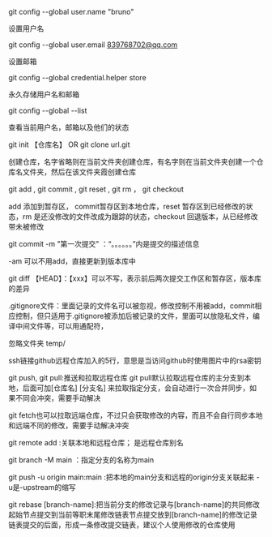 git config --global user.name "bruno"

设置用户名

git config --global user.email 839768702@qq.com

设置邮箱

git config --global credential.helper store

永久存储用户名和邮箱

git config --global --list

查看当前用户名，邮箱以及他们的状态

git init 【仓库名】   OR    git clone   url.git

创建仓库，名字省略则在当前文件夹创建仓库，有名字则在当前文件夹创建一个仓库名文件夹，然后在该文件夹霞创建仓库

git add  , git commit , git reset , git rm ， git checkout

add 添加到暂存区， commit暂存区到本地仓库，reset 暂存区到已经修改的状态，rm 是还没修改的文件改成为跟踪的状态，checkout 回退版本，从已经修改带未被修改

 git commit -m "第一次提交" ：“。。。。。。”内是提交的描述信息

 -am 可以不用add，直接更新到版本库中

git diff 【HEAD】：【xxx】可以不写，表示前后两次提交工作区和暂存区，版本库的差异

.gitignore文件：里面记录的文件名可以被忽视，修改控制不用被add，commit相应控制，但只适用于.gitignore被添加后被记录的文件，里面可以放隐私文件，编译中间文件等，可以用通配符，

忽略文件夹  temp/



ssh链接github远程仓库加入的5行，意思是当访问github时使用图片中的rsa密钥

git push, git pull:推送和拉取远程仓库 git pull默认拉取远程仓库的主分支到本地，后面可加[仓库名] [分支名] 来拉取指定分支，会自动进行一次合并同步，如果不同会冲突，需要手动解决

git fetch也可以拉取远端仓库，不过只会获取修改的内容，而且不会自行同步本地和远端不同的修改，需要手动解决冲突

git remote add <shortname><url>:关联本地和远程仓库； <shortname>是远程仓库别名

git branch -M main ：指定分支的名称为main

git push -u origin main:main :把本地的main分支和远程的origin分支关联起来 -u是-upstream的缩写

git rebase  [branch-name]:把当前分支的修改记录与[branch-name]的共同修改起始节点提交到当前等职末尾修改链表节点提交放到[branch-name]的修改记录链表提交的后面，形成一条修改提交链表，建议个人使用修改的仓库使用

